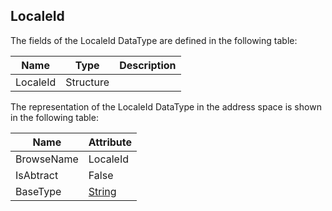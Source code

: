 <!-- datatype -->
## LocaleId
<!-- end of description -->
The fields of the LocaleId DataType are defined in the following table:  

|Name|Type|Description|
|---|---|---|
|LocaleId|Structure||

The representation of the LocaleId DataType in the address space is shown in the following table:  

|Name|Attribute|
|---|---|
|BrowseName|LocaleId|
|IsAbtract|False|
|BaseType|[String](../../../Part3/DataTypes/String/readme.md)|

